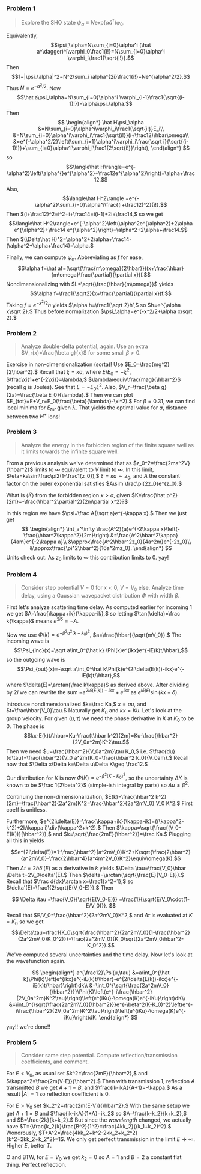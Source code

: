 ### Problem 1
> Explore the SHO state $\psi_\alpha\equiv N\text{exp}(\alpha \hat a^\dagger)\varphi_0.$

Equivalently,
$$\psi_\alpha=N\sum_{i=0}\alpha^i (\hat a^\dagger)^i\varphi_0\frac1{i!}=N\sum_{i=0}\alpha^i \varphi_i\frac1{\sqrt{i!}}.$$
Then
$$1=|\psi_\alpha|^2=N^2\sum_i \alpha^{2i}\frac1{i!}=Ne^{\alpha^2/2}.$$
Thus $N=e^{-\alpha^2/2}.$
Now
$$\hat a\psi_\alpha=N\sum_{i=0}\alpha^i \varphi_{i-1}\frac1{\sqrt{(i-1)!}}=\alpha\psi_\alpha.$$
Then
$$
\begin{align*}
\hat H\psi_\alpha
&=N\sum_{i=0}\alpha^i\varphi_i\frac1{\sqrt{i!}}E_i\\
&=N\sum_{i=0}\alpha^i\varphi_i\frac1{\sqrt{i!}}(i+\frac12)\hbar\omega\\
&=e^{-\alpha^2/2}\left(\sum_{i=1}\alpha^i\varphi_i\frac{\sqrt i}{\sqrt{(i-1)!}}+\sum_{i=0}\alpha^i\varphi_i\frac1{2\sqrt{i!}}\right),
\end{align*}
$$
so
$$\langle\hat H\rangle=e^{-\alpha^2}\left(\alpha^{}e^{\alpha^2}+\frac12e^{\alpha^2}\right)=\alpha+\frac12.$$
Also,
$$\langle\hat H^2\rangle
=e^{-\alpha^2}\sum_{i=0}\alpha^i\frac{(i+\frac12)^2}{i!}.$$
Then $(i+\frac12)^2=i^2+i+\frac14=i(i-1)+2i+\frac14,$ so we get
$$\langle\hat H^2\rangle=e^{-\alpha^2}\left(\alpha^2e^{\alpha^2}+2\alpha e^{\alpha^2}+\frac14 e^{\alpha^2}\right)=\alpha^2+2\alpha+\frac14.$$
Then $(\Delta\hat H)^2=\alpha^2+2\alpha+\frac14-(\alpha^2+\alpha+\frac14)=\alpha.$

Finally, we can compute $\psi_\alpha$. Abbreviating as $f$ for ease,
$$\alpha f=\hat af=(\sqrt{\frac{m\omega}{2\hbar}})(x+\frac{\hbar}{m\omega}\frac{\partial}{\partial x})f.$$
Nondimensionalizing with $L=\sqrt{\frac{\hbar}{m\omega}}$ yields
$$\alpha f=\frac1{\sqrt2}(x+\frac{\partial}{\partial x})f.$$
Taking $f=e^{-x^2/2}h$ yields $\alpha h=\frac1{\sqrt 2}h',$ so $h=e^{\alpha x\sqrt 2}.$ Thus before normalization $\psi_\alpha=e^{-x^2/2+\alpha x\sqrt 2}.$

### Problem 2
> Analyze double-delta potential, again. Use an extra $V_r(x)=\frac{\beta g}{x}$ for some small $\beta>0$.

Exercise in non-dimensionalization (sorta)! Use $E_0=\frac{mg^2}{2\hbar^2}.$ Recall that $\xi=\kappa a,$ where $E/E_0=-\xi^2,$ $\frac\xi{1+e^{-2\xi}}=\lambda,$ $\lambda\equiv\frac{mag}{\hbar^2}$ (recall $g$ is Joules). See that $E=-E_0\xi^2.$ Also, $V_r=\frac{\beta g}{2a}=\frac{\beta E_0}{\lambda}.$ Then we can plot $E_{tot}=E+V_r=E_0(\frac{\beta}{\lambda}-\xi^2).$ For $\beta=0.31,$ we can find local minima for $E_{tot}$ given $\lambda.$ That yields the optimal value for $a,$ distance between two $H^+$ ions!

### Problem 3
> Analyze the energy in the forbidden region of the finite square well as it limits towards the infinite square well.

From a previous analysis we've determined that as $z_0^2=\frac{2ma^2V}{\hbar^2}$ limits to $\infty$ equivalent to $V$ limit to $\infty$. In this limit, $\eta=ka\sim\frac\pi2(1-\frac1{z_0}),$ $\xi=\kappa a\sim z_0,$ and $A$ the constant factor on the outer exponential satisfies $A\sim \frac\pi{2z_0}e^{z_0}.$

What is $\langle\hat K\rangle$ from the forbidden region $x>a,$ given $K=\frac{\hat p^2}{2m}=-\frac{\hbar^2\partial^2}{2m\partial x^2}?$

In this region we have $\psi=\frac A{\sqrt a}e^{-\kappa x}.$ Then we just get
$$
\begin{align*}
\int_a^\infty \frac{A^2}{a}e^{-2\kappa x}\left(-\frac{\hbar^2\kappa^2}{2m}\right)
&=\frac{A^2\hbar^2\kappa}{4am}e^{-2\kappa a}\\
&\approx\frac{A^2\hbar^2z_0}{4a^2m}e^{-2z_0}\\
&\approx\frac{\pi^2\hbar^2}{16a^2mz_0}.
\end{align*}
$$
Units check out. As $z_0$ limits to $\infty$ this contribution limits to $0$. yay!

### Problem 4
> Consider step potential $V=0$ for $x<0,$ $V=V_0$ else. Analyze time delay, using a Gaussian wavepacket distribution $\Phi$ with width $\beta$.

First let's analyze scattering time delay. As computed earlier for incoming $1$ we get $A=\frac{\kappa+ik}{\kappa-ik},$ so letting $\tan(\delta)=\frac k{\kappa}$ means $e^{2i\delta}=-A.$

Now we use $\Phi(k)=e^{-\beta^2a^2(k-k_0)^2},$ $a=\frac{\hbar}{\sqrt{mV_0}}.$ The incoming wave is
$$\Psi_{inc}(x)=\sqrt a\int_0^{\hat k} \Phi(k)e^{ikx}e^{-iE(k)t/\hbar},$$
so the outgoing wave is
$$\Psi_{out}(x)=-\sqrt a\int_0^\hat k\Phi(k)e^{2i\delta(E(k))-ikx}e^{-iE(k)t/\hbar},$$
where $\delta(E)=\arctan(\frac k\kappa)$ as derived above. After dividing by $2i$ we can rewrite the sum $-e^{2i\delta(E(k))-ikx}+e^{ikx}$ as $e^{i\delta(E)}\sin(kx-\delta).$

Introduce nondimensionalized $k=\frac Ka,$ $x=au,$ and $t=\frac\hbar{V_0}\tau.$ Naturally get $K_0$ and $kx=Ku.$ Let's look at the group velocity. For given $(u,\tau)$ we need the phase derivative in $K$ at $K_0$ to be $0$.
The phase is
$$kx-E(k)t/\hbar=Ku-\frac{t\hbar k^2}{2m}=Ku-\frac{\hbar^2}{2V_0a^2m}K^2\tau.$$
Then we need $u=\frac{\hbar^2}{V_0a^2m}\tau K_0,$ i.e. $\frac{du}{d\tau}=\frac{\hbar^2}{V_0 a^2m}K_0=\frac{\hbar^2 k_0}{V_0am}.$ Recall now that $\Delta x\Delta k=\Delta u\Delta K\geq \frac12.$ 

Our distribution for $K$ is now $\Phi(K)=e^{-\beta^2(K-K_0)^2},$ so the uncertainty $\Delta K$ is known to be $\frac 1{2\beta^2}$ (simple-ish integral by parts) so $\Delta u\geq \beta^2.$

Continuing the non-dimensionalization, $E(k)=\frac{\hbar^2 k^2}{2m}=\frac{\hbar^2}{2a^2m}K^2=\frac{\hbar^2}{2a^2mV_0} V_0 K^2.$ First coeff is unitless.

Furthermore, $e^{2i\delta(E)}=\frac{\kappa+ik}{\kappa-ik}=((\kappa^2-k^2)+2k\kappa i)\div(\kappa^2+k^2).$ Then $\kappa=\sqrt{\frac{(V_0-E(K))}{\hbar^2}},$ and $k=\sqrt{\frac{2mE}{\hbar^2}}=\frac Ka.$ Plugging all this in yields

$$e^{2i\delta(E)}=1-\frac{\hbar^2}{a^2mV_0}K^2+K\sqrt{\frac{2\hbar^2}{a^2mV_0}-\frac{2\hbar^4}{a^4m^2V_0}K^2}\equiv\omega(K).$$
Then $\Delta t=2\hbar\delta'(E)$ as a derivative in $k$ yields $\Delta \tau=\frac{V_0}\hbar \Delta t=2V_0\delta'(E).$ Then $\delta=\arctan(\sqrt{\frac{E}{V_0-E}}).$ Recall that $\frac d{dx}\arctan x=\frac1{x^2+1},$ so $\delta'(E)=\frac1{2\sqrt{E(V_0-E)}}.$ Then

$$
\Delta \tau
=\frac{V_0}{\sqrt{E(V_0-E)}}
=\frac{1}{\sqrt{E/V_0\cdot(1-E/V_0)}}.
$$
Recall that $E/V_0=\frac{\hbar^2}{2a^2mV_0}K^2,$ and $\Delta\tau$ is evaluated at $K=K_0$ so we get
$$\Delta\tau=\frac1{K_0\sqrt{\frac{\hbar^2}{2a^2mV_0}(1-\frac{\hbar^2}{2a^2mV_0}K_0^2)}}=\frac{2a^2mV_0}{K_0\sqrt{2a^2mV_0\hbar^2-K_0^2}}.$$
We've computed several uncertainties and the time delay. Now let's look at the wavefunction again.

$$
\begin{align*}
a^{\frac12}\Psi(u,\tau)
&=a\int_0^{\hat k}\Phi(k)\left(e^{ikx}e^{-iE(k)t/\hbar}-e^{2i\delta(E(k))-ikx}e^{-iE(k)t/\hbar}\right)dk\\
&=\int_0^{\sqrt{\frac{2a^2mV_0}{\hbar^2}}}\Phi(K)\left(e^{-i\frac{\hbar^2}{2V_0a^2m}K^2\tau}\right)\left(e^{iKu}-\omega(K)e^{-iKu}\right)dK\\
&=\int_0^{\sqrt{\frac{2a^2mV_0}{\hbar^2}}}e^{-\beta^2(K-K_0)^2}\left(e^{-i\frac{\hbar^2}{2V_0a^2m}K^2\tau}\right)\left(e^{iKu}-\omega(K)e^{-iKu}\right)dK.
\end{align*}
$$
yay!! we're done!!

### Problem 5
> Consider same step potential. Compute reflection/transmission coefficients, and comment.

For $E<V_0,$ as usual set $k^2=\frac{2mE}{\hbar^2},$ and $\kappa^2=\frac{2m(V-E)}{\hbar^2}.$ Then with transmission $1,$ reflection $A$ transmitted $B$ we get $A+1=B,$ and $\frac{ik-ikA}{A+1}=-\kappa.$ As a result $|A|=1$ so reflection coefficient is $0$.

For $E>V_0$ set $k_2^2=\frac{2m(E-V)}{\hbar^2}.$ With the same setup we get $A+1=B$ and $\frac{ik-ikA}{1+A}=ik_2$ so $A=\frac{k-k_2}{k+k_2},$ and $B=\frac{2k}{k+k_2}.$ But since the *wavelength* changed, we actually have $T={\frac{k_2}k}\frac{B^2}{1^2}=\frac{4kk_2}{(k_1+k_2)^2}.$ Wondrously, $T+A^2=\frac{4kk_2+k^2-2kk_2+k_2^2}{k^2+2kk_2+k_2^2}=1$. We only get perfect transmission in the limit $E\to\infty.$ Higher $E$, better $T$.

O and BTW, for $E=V_0$ we get $k_2=0$ so $A=1$ and $B=2$ a constant flat thing. Perfect reflection.